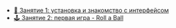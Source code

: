 * [🎯 Занятие 1: установка и знакомство с интерфейсом](🎯%20Занятие%201%20установка%20и%20знакомство%20с%20интерфейсом.md)
* [🕹 Занятие 2: первая игра - Roll a Ball](🕹%20Занятие%202%20первая%20игра%20%20Roll%20a%20Ball.md)